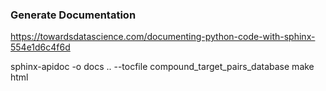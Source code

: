 ### Generate Documentation
https://towardsdatascience.com/documenting-python-code-with-sphinx-554e1d6c4f6d

sphinx-apidoc -o docs .. --tocfile compound_target_pairs_database
make html
